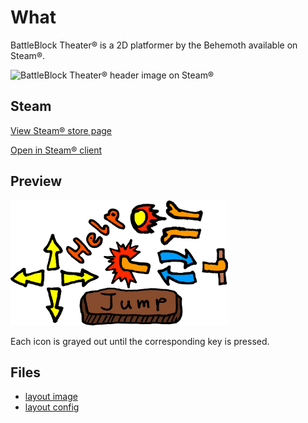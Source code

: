 # What

BattleBlock Theater® is a 2D platformer by the Behemoth available on Steam®.

![BattleBlock Theater® header image on Steam®](https://cdn.akamai.steamstatic.com/steam/apps/238460/header.jpg "BattleBlock Theater® header image on Steam®")

## Steam

[View Steam® store page](https://store.steampowered.com/app/238460/BattleBlock_Theater/)

[Open in Steam® client](steam://store/238460)

## Preview

<img src="./layers_preview.png" height="200" title="Previw of the input overlay" alt="Previw of the input overlay"/>

Each icon is grayed out until the corresponding key is pressed.

## Files

- [layout image](./layers_table.png)
- [layout config](./overlay.json)
